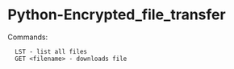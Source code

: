 # Python-Encrypted_file_transfer
Commands:
```
  LST - list all files
  GET <filename> - downloads file
```
